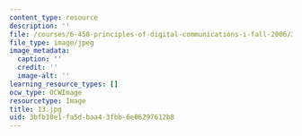 ```yaml
---
content_type: resource
description: ''
file: /courses/6-450-principles-of-digital-communications-i-fall-2006/3bfb10e1fa5dbaa43fbb6e06297612b8_13.jpg
file_type: image/jpeg
image_metadata:
  caption: ''
  credit: ''
  image-alt: ''
learning_resource_types: []
ocw_type: OCWImage
resourcetype: Image
title: 13.jpg
uid: 3bfb10e1-fa5d-baa4-3fbb-6e06297612b8
---
```

